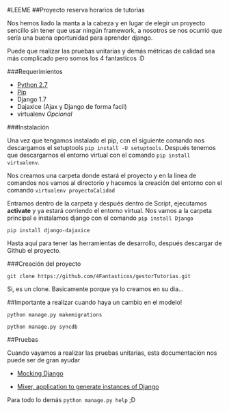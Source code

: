 #LEEME
##Proyecto reserva horarios de tutorias

Nos hemos liado la manta a la cabeza y en lugar de elegir un proyecto sencillo sin tener que usar ningún framework, 
a nosotros se nos ocurrió que sería una buena oportunidad para aprender django.

Puede que realizar las pruebas unitarias y demás métricas de calidad sea más complicado pero somos los 4 fantasticos :D

###Requerimientos

- [Python 2.7](https://www.python.org/downloads/)
- [Pip](https://pip.pypa.io/en/latest/installing.html)
- Django 1.7
- Dajaxice (Ajax y Django de forma facil)
- virtualenv _Opcional_

###Instalación

Una vez que tengamos instalado el pip, con el siguiente comando nos descargamos el setuptools `pip install -U setuptools`. 
Después tenemos que descargarnos el entorno virtual con el comando `pip install virtualenv`.

Nos creamos una carpeta donde estará el proyecto y en la linea de comandos nos vamos al directorio y 
hacemos la creación del entorno con el comando `virtualenv proyectoCalidad`

Entramos dentro de la carpeta y después dentro de Script, ejecutamos **activate** y ya estará corriendo el entorno virtual. 
Nos vamos a la carpeta principal e instalamos django con el comando `pip install Django`

`pip install django-dajaxice`

Hasta aquí para tener las herramientas de desarrollo, después descargar de Github el proyecto. 

###Creación del proyecto

`git clone https://github.com/4Fantasticos/gestorTutorias.git`

Si, es un clone. Basicamente porque ya lo creamos en su dia...

##Importante a realizar cuando haya un cambio en el modelo!

`python manage.py makemigrations`

`python manage.py syncdb`

##Pruebas

Cuando vayamos a realizar las pruebas unitarias, esta documentación nos puede ser de gran ayudar

- [Mocking Django](http://www.mattjmorrison.com/2011/09/mocking-django.html)

- [Mixer, application to generate instances of Django](http://mixer.readthedocs.org/en/latest/quickstart.html)

Para todo lo demás `python manage.py help` ;D